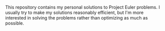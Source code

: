 This repository contains my personal solutions to Project Euler problems. I usually try to make my solutions reasonably efficient, but I'm more interested in solving the problems rather than optimizing as much as possible.
